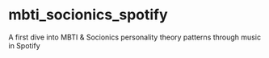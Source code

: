# mbti_socionics_spotify
A first dive into MBTI &amp; Socionics personality theory patterns through music in Spotify
